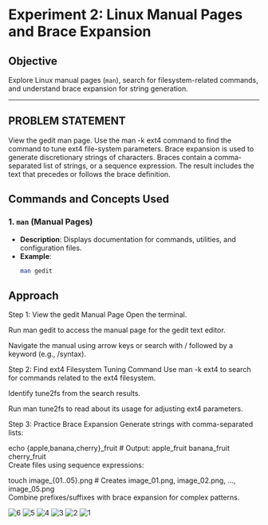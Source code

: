# Experiment 2: Linux Manual Pages and Brace Expansion

## **Objective**  
Explore Linux manual pages (`man`), search for filesystem-related commands, and understand brace expansion for string generation.

---

## **PROBLEM STATEMENT**
View the gedit man page.
Use the man -k ext4 command to find the command to tune ext4 file-system parameters.
Brace expansion is used to generate discretionary strings of characters. Braces contain a comma-separated list of strings,
or a sequence expression. The result includes the text that precedes or follows the brace definition.
## **Commands and Concepts Used**

### 1. `man` (Manual Pages)  
- **Description**: Displays documentation for commands, utilities, and configuration files.  
- **Example**:  
  ```bash  
  man gedit
## **Approach**
Step 1: View the gedit Manual Page
Open the terminal.

Run man gedit to access the manual page for the gedit text editor.

Navigate the manual using arrow keys or search with / followed by a keyword (e.g., /syntax).

Step 2: Find ext4 Filesystem Tuning Command
Use man -k ext4 to search for commands related to the ext4 filesystem.

Identify tune2fs from the search results.

Run man tune2fs to read about its usage for adjusting ext4 parameters.

Step 3: Practice Brace Expansion
Generate strings with comma-separated lists:


echo {apple,banana,cherry}_fruit  # Output: apple_fruit banana_fruit cherry_fruit  
Create files using sequence expressions:


touch image_{01..05}.png  # Creates image_01.png, image_02.png, ..., image_05.png  
Combine prefixes/suffixes with brace expansion for complex patterns.



![6](https://github.com/user-attachments/assets/3d058b88-ead5-4273-936b-0a4c26a46f79)
![5](https://github.com/user-attachments/assets/198877d7-df45-4fa4-9bb0-4f0500170060)
![4](https://github.com/user-attachments/assets/89c54ddd-9ea3-451b-ad3b-59f5066e25a0)
![3](https://github.com/user-attachments/assets/a9a4f43d-c1d3-4deb-ba7a-31e97a6def30)
![2](https://github.com/user-attachments/assets/2b4a3640-ff61-4a88-aa6d-0136453e3a9b)
![1](https://github.com/user-attachments/assets/e45ce250-5938-4f3a-b5c7-21e8b5c092a5)


  
